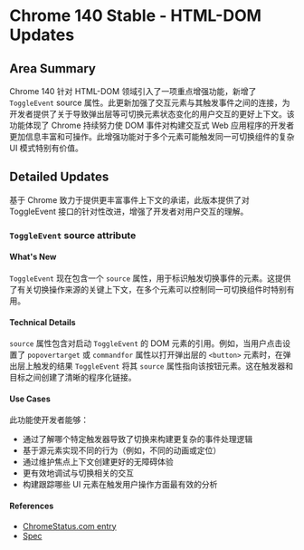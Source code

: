 # Chrome 140 Stable - HTML-DOM Updates

## Area Summary

Chrome 140 针对 HTML-DOM 领域引入了一项重点增强功能，新增了 `ToggleEvent` source 属性。此更新加强了交互元素与其触发事件之间的连接，为开发者提供了关于导致弹出层等可切换元素状态变化的用户交互的更好上下文。该功能体现了 Chrome 持续努力使 DOM 事件对构建交互式 Web 应用程序的开发者更加信息丰富和可操作。此增强功能对于多个元素可能触发同一可切换组件的复杂 UI 模式特别有价值。

## Detailed Updates

基于 Chrome 致力于提供更丰富事件上下文的承诺，此版本提供了对 ToggleEvent 接口的针对性改进，增强了开发者对用户交互的理解。

### `ToggleEvent` source attribute

#### What's New
`ToggleEvent` 现在包含一个 `source` 属性，用于标识触发切换事件的元素。这提供了有关切换操作来源的关键上下文，在多个元素可以控制同一可切换组件时特别有用。

#### Technical Details
`source` 属性包含对启动 `ToggleEvent` 的 DOM 元素的引用。例如，当用户点击设置了 `popovertarget` 或 `commandfor` 属性以打开弹出层的 `<button>` 元素时，在弹出层上触发的结果 `ToggleEvent` 将其 `source` 属性指向该按钮元素。这在触发器和目标之间创建了清晰的程序化链接。

#### Use Cases
此功能使开发者能够：
- 通过了解哪个特定触发器导致了切换来构建更复杂的事件处理逻辑
- 基于源元素实现不同的行为（例如，不同的动画或定位）
- 通过维护焦点上下文创建更好的无障碍体验
- 更有效地调试与切换相关的交互
- 构建跟踪哪些 UI 元素在触发用户操作方面最有效的分析

#### References
- [ChromeStatus.com entry](https://chromestatus.com/feature/5165304401100800)
- [Spec](https://html.spec.whatwg.org/multipage/interaction.html#the-toggleevent-interface)